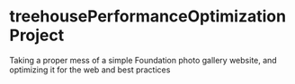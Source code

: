 # treehousePerformanceOptimizationProject
Taking a proper mess of a simple Foundation photo gallery website, and optimizing it for the web and best practices
